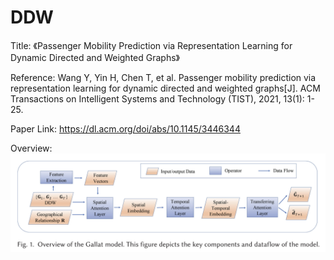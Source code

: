 # DDW
Title: 《Passenger Mobility Prediction via Representation Learning for Dynamic Directed and Weighted Graphs》

Reference: Wang Y, Yin H, Chen T, et al. Passenger mobility prediction via representation learning for dynamic directed and weighted graphs[J]. ACM Transactions on Intelligent Systems and Technology (TIST), 2021, 13(1): 1-25.

Paper Link: https://dl.acm.org/doi/abs/10.1145/3446344

Overview: 
![框图](./ddw.png)